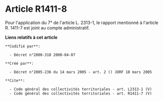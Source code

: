 # Article R1411-8

Pour l'application du 7° de l'article L. 2313-1, le rapport mentionné à l'article R. 1411-7 est joint au compte
administratif.

**Liens relatifs à cet article**

	**Codifié par**:

	  - Décret n°2000-318 2000-04-07

	**Créé par**:

	  - Décret n°2005-236 du 14 mars 2005 - art. 2 () JORF 18 mars 2005

	**Cite**:

	  - Code général des collectivités territoriales - art. L2313-1 (V)
	  - Code général des collectivités territoriales - art. R1411-7 (V)
